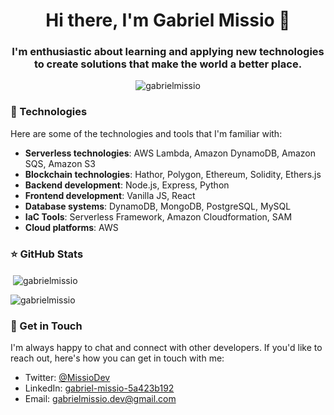<h1 align="center">Hi there, I'm Gabriel Missio 👋</h1>

<h3 align="center">I'm enthusiastic about learning and applying new technologies to create solutions that make the world a better place.</h3>

<p align="center"> <img src="https://komarev.com/ghpvc/?username=gabrielmissio&label=Profile%20views&color=0e75b6&style=flat" alt="gabrielmissio" /> </p>

### 🔧 Technologies

Here are some of the technologies and tools that I'm familiar with:

- **Serverless technologies**: AWS Lambda, Amazon DynamoDB, Amazon SQS, Amazon S3
- **Blockchain technologies**: Hathor, Polygon, Ethereum, Solidity, Ethers.js
- **Backend development**: Node.js, Express, Python
- **Frontend development**: Vanilla JS, React
- **Database systems**: DynamoDB, MongoDB, PostgreSQL, MySQL
- **IaC Tools**: Serverless Framework, Amazon Cloudformation, SAM
- **Cloud platforms**: AWS

### ⭐ GitHub Stats

<p>&nbsp;<img align="center" src="https://github-readme-stats.vercel.app/api?username=gabrielmissio&show_icons=true&locale=en" alt="gabrielmissio" /></p>

<p><img align="center" src="https://github-readme-streak-stats.herokuapp.com/?user=gabrielmissio&" alt="gabrielmissio" /></p>

### 💬 Get in Touch

I'm always happy to chat and connect with other developers. If you'd like to reach out, here's how you can get in touch with me:

- Twitter: [@MissioDev](https://twitter.com/MissioDev)
- LinkedIn: [gabriel-missio-5a423b192](https://www.linkedin.com/in/gabriel-missio-5a423b192)
- Email: [gabrielmissio.dev@gmail.com](mailto:gabrielmissio.dev@gmail.com)

